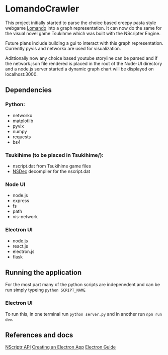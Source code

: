 # LomandoCrawler
This project initially started to parse the choice based creepy pasta style webgame [Lomando](https://lomando.com/) into a graph representation. It can now do the same for the visual novel game Tsukihme which was built with the NScripter Engine.

Future plans include building a gui to interact with this graph representation. Currently pyvis and networkx are used for visualization.

Adittionally now any choice based youtube storyline can be parsed and if the network.json file rendered is placed in the root of the Node-UI directory and a node.js server started a dynamic graph chart will be displayed on localhost:3000.

## Dependencies
### Python:
* networkx
* matplotlib
* pyvix
* numpy
* requests
* bs4
### Tsukihime (to be placed in Tsukihime/):
* nscript.dat from Tsukihime game files
* [NSDec](http://nscripter.insani.org/sdk.html) decompiler for the nscript.dat
### Node UI
* node.js
* express
* fs
* path
* vis-network
### Electron UI
* node.js
* react.js
* electron.js
* flask

## Running the application

For the most part many of the python scripts are indepenedent and can be run simply typeing ```python SCRIPT_NAME```

### Electron UI

To run this, in one terminal run ```python server.py``` and in another run ```npm run dev```.

## References and docs

[NScriptr API](http://nscripter.insani.org/reference/)
[Creating an Electron App](https://www.section.io/engineering-education/desktop-application-with-react/)
[Electron Guide](https://medium.com/folkdevelopers/the-ultimate-guide-to-electron-with-react-8df8d73f4c97)
